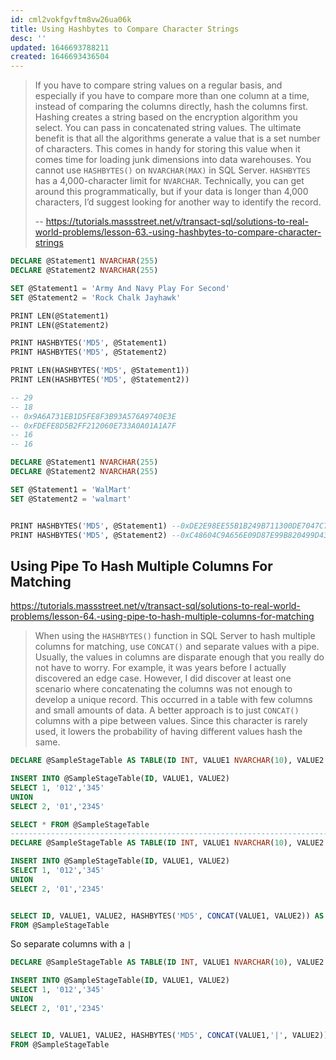 ```yaml
---
id: cml2vokfgvftm8vw26ua06k
title: Using Hashbytes to Compare Character Strings
desc: ''
updated: 1646693788211
created: 1646693436504
---
```


> If you have to compare string values on a regular basis, and especially if you have to compare more than one column at a time, instead of comparing the columns directly, hash the columns first. Hashing creates a string based on the encryption algorithm you select. You can pass in concatenated string values. The ultimate benefit is that all the algorithms generate a value that is a set number of characters. This comes in handy for storing this value when it comes time for loading junk dimensions into data warehouses.
> You cannot use `HASHBYTES()` on `NVARCHAR(MAX)` in SQL Server. `HASHBYTES` has a 4,000-character limit for `NVARCHAR`. Technically, you can get around this programmatically, but if your data is longer than 4,000 characters, I’d suggest looking for another way to identify the record.
>
> -- <https://tutorials.massstreet.net/v/transact-sql/solutions-to-real-world-problems/lesson-63.-using-hashbytes-to-compare-character-strings>


```sql
DECLARE @Statement1 NVARCHAR(255)
DECLARE @Statement2 NVARCHAR(255)

SET @Statement1 = 'Army And Navy Play For Second'
SET @Statement2 = 'Rock Chalk Jayhawk'

PRINT LEN(@Statement1)
PRINT LEN(@Statement2)

PRINT HASHBYTES('MD5', @Statement1)
PRINT HASHBYTES('MD5', @Statement2)

PRINT LEN(HASHBYTES('MD5', @Statement1))
PRINT LEN(HASHBYTES('MD5', @Statement2))

-- 29
-- 18
-- 0x9A6A731EB1D5FE8F3B93A576A9740E3E
-- 0xFDEFE8D5B2FF212060E733A0A01A1A7F
-- 16
-- 16
```

```sql
DECLARE @Statement1 NVARCHAR(255)
DECLARE @Statement2 NVARCHAR(255)

SET @Statement1 = 'WalMart'
SET @Statement2 = 'walmart'


PRINT HASHBYTES('MD5', @Statement1) --0xDE2E98EE55B1B249B711300DE7047C75
PRINT HASHBYTES('MD5', @Statement2) --0xC48604C9A656E09D87E99B820499D430
```

## Using Pipe To Hash Multiple Columns For Matching

<https://tutorials.massstreet.net/v/transact-sql/solutions-to-real-world-problems/lesson-64.-using-pipe-to-hash-multiple-columns-for-matching>

> When using the `HASHBYTES()` function in SQL Server to hash multiple columns for matching, use `CONCAT()` and separate values with a pipe.
> Usually, the values in columns are disparate enough that you really do not have to worry. For example, it was years before I actually discovered an edge case. However, I did discover at least one scenario where concatenating the columns was not enough to develop a unique record. This occurred in a table with few columns and small amounts of data.
> A better approach is to just `CONCAT()` columns with a pipe between values. Since this character is rarely used, it lowers the probability of having different values hash the same.

```sql
DECLARE @SampleStageTable AS TABLE(ID INT, VALUE1 NVARCHAR(10), VALUE2 NVARCHAR(10))

INSERT INTO @SampleStageTable(ID, VALUE1, VALUE2)
SELECT 1, '012','345'
UNION
SELECT 2, '01','2345'

SELECT * FROM @SampleStageTable
-------------------------------------------------------------------------------------
DECLARE @SampleStageTable AS TABLE(ID INT, VALUE1 NVARCHAR(10), VALUE2 NVARCHAR(10))

INSERT INTO @SampleStageTable(ID, VALUE1, VALUE2)
SELECT 1, '012','345'
UNION
SELECT 2, '01','2345'


SELECT ID, VALUE1, VALUE2, HASHBYTES('MD5', CONCAT(VALUE1, VALUE2)) AS ROWHASH
FROM @SampleStageTable
```

So separate columns with a `|`

```sql
DECLARE @SampleStageTable AS TABLE(ID INT, VALUE1 NVARCHAR(10), VALUE2 NVARCHAR(10))

INSERT INTO @SampleStageTable(ID, VALUE1, VALUE2)
SELECT 1, '012','345'
UNION
SELECT 2, '01','2345'


SELECT ID, VALUE1, VALUE2, HASHBYTES('MD5', CONCAT(VALUE1,'|', VALUE2)) AS ROWHASH
FROM @SampleStageTable
```
